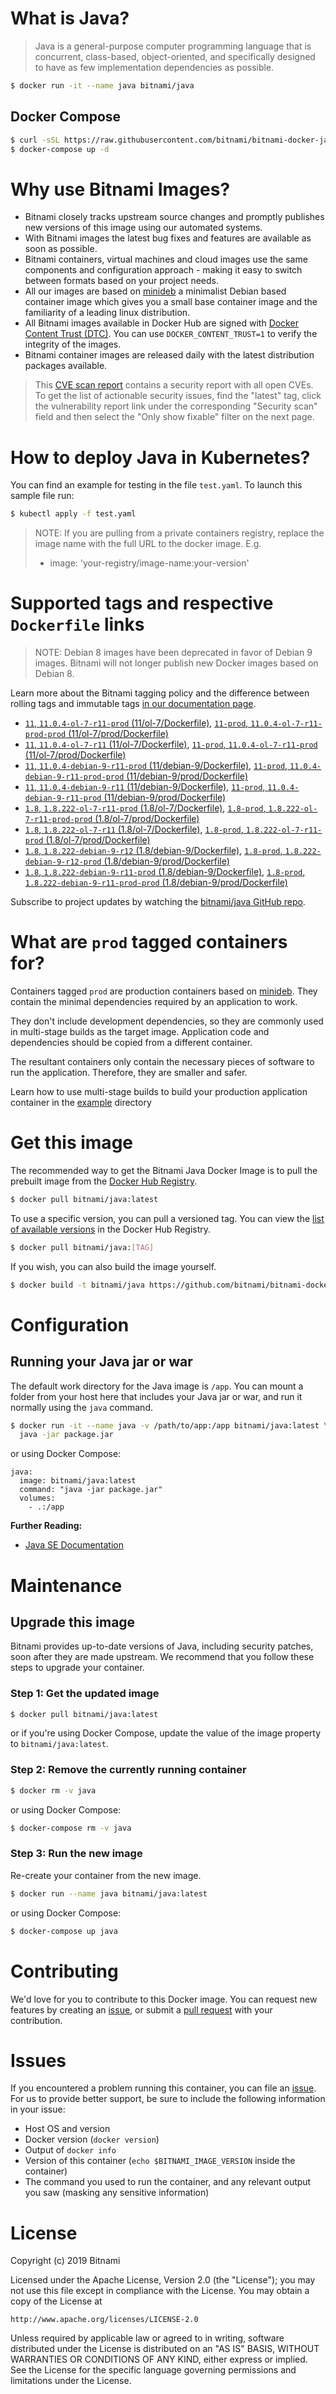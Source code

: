 # What is Java?

> Java is a general-purpose computer programming language that is concurrent, class-based, object-oriented, and specifically designed to have as few implementation dependencies as possible.

```bash
$ docker run -it --name java bitnami/java
```

## Docker Compose

```bash
$ curl -sSL https://raw.githubusercontent.com/bitnami/bitnami-docker-java/master/docker-compose.yml > docker-compose.yml
$ docker-compose up -d
```

# Why use Bitnami Images?

* Bitnami closely tracks upstream source changes and promptly publishes new versions of this image using our automated systems.
* With Bitnami images the latest bug fixes and features are available as soon as possible.
* Bitnami containers, virtual machines and cloud images use the same components and configuration approach - making it easy to switch between formats based on your project needs.
* All our images are based on [minideb](https://github.com/bitnami/minideb) a minimalist Debian based container image which gives you a small base container image and the familiarity of a leading linux distribution.
* All Bitnami images available in Docker Hub are signed with [Docker Content Trust (DTC)](https://docs.docker.com/engine/security/trust/content_trust/). You can use `DOCKER_CONTENT_TRUST=1` to verify the integrity of the images.
* Bitnami container images are released daily with the latest distribution packages available.


> This [CVE scan report](https://quay.io/repository/bitnami/java?tab=tags) contains a security report with all open CVEs. To get the list of actionable security issues, find the "latest" tag, click the vulnerability report link under the corresponding "Security scan" field and then select the "Only show fixable" filter on the next page.

# How to deploy Java in Kubernetes?

You can find an example for testing in the file `test.yaml`. To launch this sample file run:

```bash
$ kubectl apply -f test.yaml
```

> NOTE: If you are pulling from a private containers registry, replace the image name with the full URL to the docker image. E.g.
>
> - image: 'your-registry/image-name:your-version'

# Supported tags and respective `Dockerfile` links

> NOTE: Debian 8 images have been deprecated in favor of Debian 9 images. Bitnami will not longer publish new Docker images based on Debian 8.

Learn more about the Bitnami tagging policy and the difference between rolling tags and immutable tags [in our documentation page](https://docs.bitnami.com/containers/how-to/understand-rolling-tags-containers/).


- [`11`, `11.0.4-ol-7-r11-prod` (11/ol-7/Dockerfile)](https://github.com/bitnami/bitnami-docker-java/blob/11.0.4-ol-7-r11-prod/11/ol-7/Dockerfile), [`11-prod`, `11.0.4-ol-7-r11-prod-prod` (11/ol-7/prod/Dockerfile)](https://github.com/bitnami/bitnami-docker-java/blob/11.0.4-ol-7-r11-prod/11/ol-7/prod/Dockerfile)
- [`11`, `11.0.4-ol-7-r11` (11/ol-7/Dockerfile)](https://github.com/bitnami/bitnami-docker-java/blob/11.0.4-ol-7-r11/11/ol-7/Dockerfile), [`11-prod`, `11.0.4-ol-7-r11-prod` (11/ol-7/prod/Dockerfile)](https://github.com/bitnami/bitnami-docker-java/blob/11.0.4-ol-7-r11/11/ol-7/prod/Dockerfile)
- [`11`, `11.0.4-debian-9-r11-prod` (11/debian-9/Dockerfile)](https://github.com/bitnami/bitnami-docker-java/blob/11.0.4-debian-9-r11-prod/11/debian-9/Dockerfile), [`11-prod`, `11.0.4-debian-9-r11-prod-prod` (11/debian-9/prod/Dockerfile)](https://github.com/bitnami/bitnami-docker-java/blob/11.0.4-debian-9-r11-prod/11/debian-9/prod/Dockerfile)
- [`11`, `11.0.4-debian-9-r11` (11/debian-9/Dockerfile)](https://github.com/bitnami/bitnami-docker-java/blob/11.0.4-debian-9-r11/11/debian-9/Dockerfile), [`11-prod`, `11.0.4-debian-9-r11-prod` (11/debian-9/prod/Dockerfile)](https://github.com/bitnami/bitnami-docker-java/blob/11.0.4-debian-9-r11/11/debian-9/prod/Dockerfile)
- [`1.8`, `1.8.222-ol-7-r11-prod` (1.8/ol-7/Dockerfile)](https://github.com/bitnami/bitnami-docker-java/blob/1.8.222-ol-7-r11-prod/1.8/ol-7/Dockerfile), [`1.8-prod`, `1.8.222-ol-7-r11-prod-prod` (1.8/ol-7/prod/Dockerfile)](https://github.com/bitnami/bitnami-docker-java/blob/1.8.222-ol-7-r11-prod/1.8/ol-7/prod/Dockerfile)
- [`1.8`, `1.8.222-ol-7-r11` (1.8/ol-7/Dockerfile)](https://github.com/bitnami/bitnami-docker-java/blob/1.8.222-ol-7-r11/1.8/ol-7/Dockerfile), [`1.8-prod`, `1.8.222-ol-7-r11-prod` (1.8/ol-7/prod/Dockerfile)](https://github.com/bitnami/bitnami-docker-java/blob/1.8.222-ol-7-r11/1.8/ol-7/prod/Dockerfile)
- [`1.8`, `1.8.222-debian-9-r12` (1.8/debian-9/Dockerfile)](https://github.com/bitnami/bitnami-docker-java/blob/1.8.222-debian-9-r12/1.8/debian-9/Dockerfile), [`1.8-prod`, `1.8.222-debian-9-r12-prod` (1.8/debian-9/prod/Dockerfile)](https://github.com/bitnami/bitnami-docker-java/blob/1.8.222-debian-9-r12/1.8/debian-9/prod/Dockerfile)
- [`1.8`, `1.8.222-debian-9-r11-prod` (1.8/debian-9/Dockerfile)](https://github.com/bitnami/bitnami-docker-java/blob/1.8.222-debian-9-r11-prod/1.8/debian-9/Dockerfile), [`1.8-prod`, `1.8.222-debian-9-r11-prod-prod` (1.8/debian-9/prod/Dockerfile)](https://github.com/bitnami/bitnami-docker-java/blob/1.8.222-debian-9-r11-prod/1.8/debian-9/prod/Dockerfile)

Subscribe to project updates by watching the [bitnami/java GitHub repo](https://github.com/bitnami/bitnami-docker-java).

# What are `prod` tagged containers for?

Containers tagged `prod` are production containers based on [minideb](https://github.com/bitnami/minideb). They contain the minimal dependencies required by an application to work.

They don't include development dependencies, so they are commonly used in multi-stage builds as the target image. Application code and dependencies should be copied from a different container.

The resultant containers only contain the necessary pieces of software to run the application. Therefore, they are smaller and safer.

Learn how to use multi-stage builds to build your production application container in the [example](/example) directory

# Get this image

The recommended way to get the Bitnami Java Docker Image is to pull the prebuilt image from the [Docker Hub Registry](https://hub.docker.com/r/bitnami/java).

```bash
$ docker pull bitnami/java:latest
```

To use a specific version, you can pull a versioned tag. You can view the [list of available versions](https://hub.docker.com/r/bitnami/java/tags/) in the Docker Hub Registry.

```bash
$ docker pull bitnami/java:[TAG]
```

If you wish, you can also build the image yourself.

```bash
$ docker build -t bitnami/java https://github.com/bitnami/bitnami-docker-java.git
```

# Configuration

## Running your Java jar or war

The default work directory for the Java image is `/app`. You can mount a folder from your host here that includes your Java jar or war, and run it normally using the `java` command.

```bash
$ docker run -it --name java -v /path/to/app:/app bitnami/java:latest \
  java -jar package.jar
```

or using Docker Compose:

```
java:
  image: bitnami/java:latest
  command: "java -jar package.jar"
  volumes:
    - .:/app
```

**Further Reading:**

  - [Java SE Documentation](https://docs.oracle.com/javase/8/docs/api/)

# Maintenance

## Upgrade this image

Bitnami provides up-to-date versions of Java, including security patches, soon after they are made upstream. We recommend that you follow these steps to upgrade your container.

### Step 1: Get the updated image

```bash
$ docker pull bitnami/java:latest
```

or if you're using Docker Compose, update the value of the image property to `bitnami/java:latest`.

### Step 2: Remove the currently running container

```bash
$ docker rm -v java
```

or using Docker Compose:

```bash
$ docker-compose rm -v java
```

### Step 3: Run the new image

Re-create your container from the new image.

```bash
$ docker run --name java bitnami/java:latest
```

or using Docker Compose:

```bash
$ docker-compose up java
```

# Contributing

We'd love for you to contribute to this Docker image. You can request new features by creating an [issue](https://github.com/bitnami/bitnami-docker-java/issues), or submit a [pull request](https://github.com/bitnami/bitnami-docker-java/pulls) with your contribution.

# Issues

If you encountered a problem running this container, you can file an [issue](https://github.com/bitnami/bitnami-docker-java/issues). For us to provide better support, be sure to include the following information in your issue:

- Host OS and version
- Docker version (`docker version`)
- Output of `docker info`
- Version of this container (`echo $BITNAMI_IMAGE_VERSION` inside the container)
- The command you used to run the container, and any relevant output you saw (masking any sensitive
information)

# License

Copyright (c) 2019 Bitnami

Licensed under the Apache License, Version 2.0 (the "License");
you may not use this file except in compliance with the License.
You may obtain a copy of the License at

    http://www.apache.org/licenses/LICENSE-2.0

Unless required by applicable law or agreed to in writing, software
distributed under the License is distributed on an "AS IS" BASIS,
WITHOUT WARRANTIES OR CONDITIONS OF ANY KIND, either express or implied.
See the License for the specific language governing permissions and
limitations under the License.
